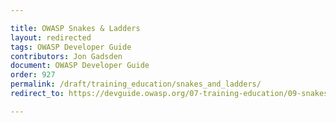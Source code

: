 ```yaml
---

title: OWASP Snakes & Ladders
layout: redirected
tags: OWASP Developer Guide
contributors: Jon Gadsden
document: OWASP Developer Guide
order: 927
permalink: /draft/training_education/snakes_and_ladders/
redirect_to: https://devguide.owasp.org/07-training-education/09-snakes-ladders/

---
```

